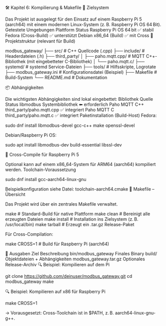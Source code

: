 🛠 Kapitel 6: Kompilierung & Makefile
🔧 Zielsystem

Das Projekt ist ausgelegt für den Einsatz auf einem Raspberry Pi 5 (aarch64) mit einem modernen Linux-System (z. B. Raspberry Pi OS 64 Bit).
Getestete Umgebungen
Plattform	Status
Raspberry Pi OS 64 bit	✅ stabil
Fedora (Cross-Build)	✅ unterstützt
Debian x86_64 (Build)	✅ mit Cross
🔨 Projektstruktur (relevant für Build)

modbus_gateway/
├── src/                   # C++ Quellcode (.cpp)
├── include/               # Headerdateien (.h)
├── third_party/
│   ├── paho.mqtt.cpp/     # MQTT C++-Bibliothek (mit eingebetteter C-Bibliothek)
│   └── paho.mqtt.c/
├── systemd/               # systemd Service-Dateien
├── tools/                 # Hilfsskripte, Logrotate
├── modbus_gateway.ini     # Konfigurationsdatei (Beispiel)
├── Makefile               # Build-System
└── README.md              # Dokumentation

📦 Abhängigkeiten

Die wichtigsten Abhängigkeiten sind lokal eingebettet:
Bibliothek	Quelle	Status
libmodbus	Systembibliothek	⬅ erforderlich
Paho MQTT C++	third_party/paho.mqtt.cpp	✅ integriert
Paho MQTT C	third_party/paho.mqtt.c	✅ integriert
Paketinstallation (Build-Host)
Fedora:

sudo dnf install libmodbus-devel gcc-c++ make openssl-devel

Debian/Raspberry Pi OS:

sudo apt install libmodbus-dev build-essential libssl-dev

🧪 Cross-Compile für Raspberry Pi 5

Optional kann auf einem x86_64-System für ARM64 (aarch64) kompiliert werden.
Toolchain-Voraussetzung

sudo dnf install gcc-aarch64-linux-gnu

Beispielkonfiguration siehe Datei: toolchain-aarch64.cmake
🧰 Makefile – Übersicht

Das Projekt wird über ein zentrales Makefile verwaltet.

make             # Standard-Build für native Plattform
make clean       # Bereinigt alle erzeugten Dateien
make install     # Installation ins Zielsystem (z. B. /usr/local/bin)
make tarball     # Erzeugt ein .tar.gz Release-Paket

Für Cross-Compilation:

make CROSS=1     # Build für Raspberry Pi (aarch64)

📂 Ausgaben
Ziel	Beschreibung
bin/modbus_gateway	Finales Binary
build/	Objektdateien + Abhängigkeiten
modbus_gateway.tar.gz	Optionales Release-Archiv
🔍 Beispiel: Kompilieren auf dem Pi

git clone https://github.com/deinuser/modbus_gateway.git
cd modbus_gateway
make

🔍 Beispiel: Kompilieren auf x86 für Raspberry Pi

make CROSS=1

→ Vorausgesetzt: Cross-Toolchain ist in $PATH, z. B. aarch64-linux-gnu-g++.

